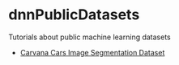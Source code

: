 # dnnPublicDatasets
Tutorials about public machine learning datasets

* [Carvana Cars Image Segmentation Dataset](https://github.com/ia-ML/dnnPublicDatasets/blob/main/datasets/iaDNN_PublicDatasets_Carvana.ipynb)
